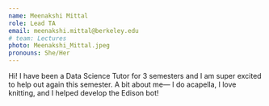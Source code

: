 ```yaml
---
name: Meenakshi Mittal
role: Lead TA
email: meenakshi.mittal@berkeley.edu
# team: Lectures 
photo: Meenakshi_Mittal.jpeg
pronouns: She/Her
---
```

Hi! I have been a Data Science Tutor for 3 semesters and I am super excited to help out again this semester. A bit about me— I do acapella, I love knitting, and I helped develop the Edison bot!